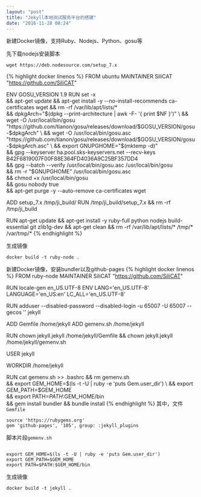 ```yaml
---
layout: "post"
title: "Jekyll本地测试服务平台的搭建"
date: "2016-11-28 08:24"
---
```


新建Docker镜像，支持Ruby、Nodejs、Python、gosu等

先下载nodejs安装脚本

```
wget https://deb.nodesource.com/setup_7.x
```
{% highlight docker linenos %}
FROM       ubuntu
MAINTAINER SiliCAT "https://github.com/SiliCAT"

ENV GOSU_VERSION 1.9
RUN set -x \
    && apt-get update && apt-get install -y --no-install-recommends ca-certificates wget && rm -rf /var/lib/apt/lists/* \
    && dpkgArch="$(dpkg --print-architecture | awk -F- '{ print $NF }')" \
    && wget -O /usr/local/bin/gosu "https://github.com/tianon/gosu/releases/download/$GOSU_VERSION/gosu-$dpkgArch" \
    && wget -O /usr/local/bin/gosu.asc "https://github.com/tianon/gosu/releases/download/$GOSU_VERSION/gosu-$dpkgArch.asc" \
    && export GNUPGHOME="$(mktemp -d)" \
    && gpg --keyserver ha.pool.sks-keyservers.net --recv-keys B42F6819007F00F88E364FD4036A9C25BF357DD4 \
    && gpg --batch --verify /usr/local/bin/gosu.asc /usr/local/bin/gosu \
    && rm -r "$GNUPGHOME" /usr/local/bin/gosu.asc \
    && chmod +x /usr/local/bin/gosu \
    && gosu nobody true \
    && apt-get purge -y --auto-remove ca-certificates wget

ADD setup_7.x /tmp/ji_build/
RUN /tmp/ji_build/setup_7.x && rm -rf /tmp/ji_build

RUN apt-get update && apt-get install -y ruby-full python nodejs build-essential git zlib1g-dev && apt-get clean && rm -rf /var/lib/apt/lists/* /tmp/* /var/tmp/*
{% endhighlight %}

生成镜像

```
docker build -t ruby-node .
```
新建Docker镜像，安装bundler以及github-pages
{% highlight docker linenos %}
FROM       ruby-node
MAINTAINER SiliCAT "https://github.com/SiliCAT"

RUN locale-gen en_US.UTF-8
ENV LANG='en_US.UTF-8' LANGUAGE='en_US:en' LC_ALL='en_US.UTF-8'

RUN adduser --disabled-password --disabled-login -u 65007 -U 65007 --gecos '' jekyll

ADD Gemfile /home/jekyll
ADD gemenv.sh /home/jekyll

RUN chown jekyll.jekyll /home/jekyll/Gemfile && chown jekyll.jekyll /home/jekyll/gemenv.sh

USER jekyll

WORKDIR /home/jekyll

RUN cat gemenv.sh >> .bashrc && rm gemenv.sh \
    && export GEM_HOME=$(ls -t -U | ruby -e 'puts Gem.user_dir') \
    && export GEM_PATH=$GEM_HOME \
    && export PATH=$PATH:$GEM_HOME/bin \
    && gem install bundler && bundle install
{% endhighlight %}
其中，文件`Gemfile`

```
source 'https://rubygems.org'
gem 'github-pages', '105', group: :jekyll_plugins
```
脚本片段`gemenv.sh`

```

export GEM_HOME=$(ls -t -U | ruby -e 'puts Gem.user_dir')
export GEM_PATH=$GEM_HOME
export PATH=$PATH:$GEM_HOME/bin
```
生成镜像

```
docker build -t jekyll .
```
